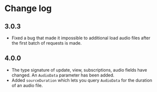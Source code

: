 # Change log

## 3.0.3
* Fixed a bug that made it impossible to additional load audio files after the first batch of requests is made.

## 4.0.0
* The type signature of update, view, subscriptions, audio fields have changed. An `AudioData` parameter has been added.
* Added `sourceDuration` which lets you query `AudioData` for the duration of an audio file.
